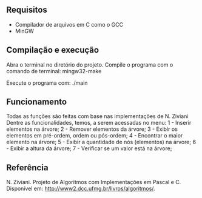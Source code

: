 ## Requisitos
- Compilador de arquivos em C como o GCC
- MinGW

## Compilação e execução
Abra o terminal no diretório do projeto.
Compile o programa com o comando de terminal:
mingw32-make

Execute o programa com:
./main

## Funcionamento
Todas as funções são feitas com base nas implementações de N. Ziviani
Dentre as funcionalidades, temos, a serem acessadas no menu:
1 - Inserir elementos na árvore;
2 - Remover elementos da árvore;
3 - Exibir os elementos em pré-ordem, ordem ou pós-ordem;
4 - Encontrar o maior elemento na árvore;
5 - Exibir a quantidade de nós (elementos) na árvore;
6 - Exibir a altura da árvore;
7 - Verificar se um valor está na árvore;

## Referência
N. Ziviani. Projeto de Algoritmos com Implementações em Pascal e C. Disponível em:
<http://www2.dcc.ufmg.br/livros/algoritmos/>.
